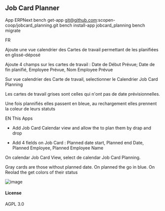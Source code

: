 ## Job Card Planner
App ERPNext
bench get-app git@github.com:scopen-coop/jobcard_planning.git
bench install-app jobcard_planning
bench migrate

FR

Ajoute une vue calendrier des Cartes de travail permettant de les planifiées en glissé-déposé

Ajoute 4 champs sur les cartes de travail : Date de Début Prévue; Date de fin planifié, Employee Prévue, Nom Employee Prévue

Sur vue calendrier des Carte de travail, selectionner le Calendrier Job Card Planning

Les cartes de travail grises sont celles qui n'ont pas de date prévisionnelles.

Une fois plannifiés elles passent en bleue, au rechargement elles prennent la coleur de leurs statuts

EN
This Apps 

- Add Job Card Calendar view and allow the to plan them by drap and drop

- Add 4 fields on Job Card : Planned date start, Planned end Date, Planned Employee, Planned Employee Name

On calendar Job Card View, select de calendar Job Card Planning.

Gray cards are those without planned date. On planned the go in blue. On Reolad the get colors of their status

![image](https://user-images.githubusercontent.com/1050053/173192435-2a46ee70-080a-4175-8120-b3eaa870928e.png)


#### License

AGPL 3.0
